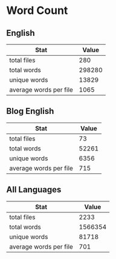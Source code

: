 # Word Count

## English

Stat | Value
---- | -----
total files | 280
total words | 298280
unique words | 13829
average words per file | 1065

## Blog English

Stat | Value
---- | -----
total files | 73
total words | 52261
unique words | 6356
average words per file | 715

## All Languages

Stat | Value
---- | -----
total files | 2233
total words | 1566354
unique words | 81718
average words per file | 701
